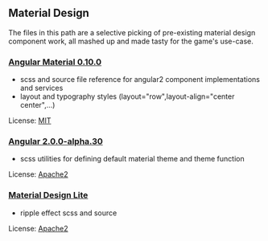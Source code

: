 Material Design
---

The files in this path are a selective picking of pre-existing material design component work, all mashed up and made tasty for the game's use-case.

### [Angular Material 0.10.0](https://github.com/angular/material)

 - scss and source file reference for angular2 component implementations and services
 - layout and typography styles (layout="row",layout-align="center center",...)

License: [MIT](https://github.com/angular/material/blob/master/LICENSE)

### [Angular 2.0.0-alpha.30](https://github.com/angular/angular)

 - scss utilities for defining default material theme and theme function

License: [Apache2](https://github.com/angular/angular/blob/master/LICENSE)

### [Material Design Lite](https://github.com/google/material-design-lite)

 - ripple effect scss and source

License: [Apache2](https://github.com/google/material-design-lite/blob/master/LICENSE)

